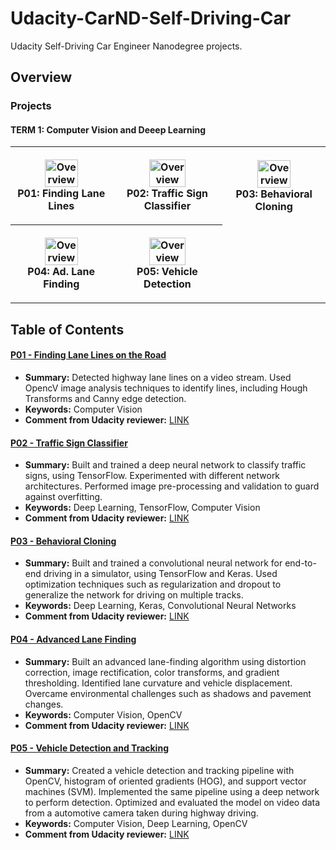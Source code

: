 # Udacity-CarND-Self-Driving-Car
Udacity Self-Driving Car Engineer Nanodegree projects.

## Overview

### Projects

#### TERM 1: Computer Vision and Deeep Learning

<!DOCTYPE html>
<html>
<head>
  <meta charset="UTF-8">
  <meta name="viewport" content="width=device-width, initial-scale=1.0">
</head>
<body>
<table style="width:100%">
  <tr>
    <th>
      <p align="center">
           <a href="./Udacity-CarND-P01-LaneLines"><img src="https://s3.amazonaws.com/video.udacity-data.com/topher/2018/February/5a8222a9_1-2-project-finding-lane-lines2x/1-2-project-finding-lane-lines2x.jpg" alt="Overview" width="60%" height="60%"></a>
           <br>P01: Finding Lane Lines
      </p>
    </th>
    <th><p align="center">
           <a href="./Udacity-CarND-P02-Traffic-Sign-Classifier"><img src="https://s3.amazonaws.com/video.udacity-data.com/topher/2018/February/5a822410_1-9-project-traffic-sign-classifier2x/1-9-project-traffic-sign-classifier2x.jpg" alt="Overview" width="60%" height="60%"></a>
           <br>P02: Traffic Sign Classifier
        </p>
    </th>
    <th><p align="center">
           <a href="./Udacity-CarND-P03-Behavioral-Cloning"><img src="https://s3.amazonaws.com/video.udacity-data.com/topher/2018/February/5a82244a_1-12-project-behavioral-cloning2x/1-12-project-behavioral-cloning2x.jpg" alt="Overview" width="60%" height="60%"></a>
           <br>P03: Behavioral Cloning
        </p>
   </th>
  </tr>
  <tr>
   <th><p align="center">
           <a href="./Udacity-CarND-P04-Advanced-Lane-Lines"><img src="https://s3.amazonaws.com/video.udacity-data.com/topher/2018/February/5a822474_1-13-project-advanced-lane-finding2x/1-13-project-advanced-lane-finding2x.jpg"                         alt="Overview" width="60%" height="60%"></a>
           <br>P04: Ad. Lane Finding
        </p>
    </th> 
    <th><p align="center">
           <a href="./Udacity-CarND-P05-Vehicle-Detection"><img src="https://s3.amazonaws.com/video.udacity-data.com/topher/2018/February/5a8224c3_1-17-project-vechicle-detection-and-tracking2x/1-17-project-vechicle-detection-and-tracking2x.jpg"                         alt="Overview" width="60%" height="60%"></a>
           <br>P05: Vehicle Detection
        </p>
    </th>
  </tr>
</table>

</body>
</html>

## Table of Contents

#### [P01 - Finding Lane Lines on the Road](https://github.com/LUUTHIENXUAN/Udacity-CarND-Self-Driving-Car/tree/master/Udacity-CarND-P01-LaneLines)
 - **Summary:** Detected highway lane lines on a video stream. Used OpencV image analysis techniques to identify lines, including Hough Transforms and Canny edge detection.
 - **Keywords:** Computer Vision
 - **Comment from Udacity reviewer:** [LINK](https://review.udacity.com/#!/reviews/851338/shared) 
 
#### [P02 - Traffic Sign Classifier](https://github.com/LUUTHIENXUAN/Udacity-CarND-Self-Driving-Car/tree/master/Udacity-CarND-P02-Traffic-Sign-Classifier)
 - **Summary:** Built and trained a deep neural network to classify traffic signs, using TensorFlow. Experimented with different network architectures. Performed image pre-processing and validation to guard against overfitting.
 - **Keywords:** Deep Learning, TensorFlow, Computer Vision
 - **Comment from Udacity reviewer:** [LINK](https://review.udacity.com/#!/reviews/911777/shared)
 
#### [P03 - Behavioral Cloning](https://github.com/LUUTHIENXUAN/Udacity-CarND-Self-Driving-Car/tree/master/Udacity-CarND-P03-Behavioral-Cloning)
 - **Summary:** Built and trained a convolutional neural network for end-to-end driving in a simulator, using TensorFlow and Keras. Used optimization techniques such as regularization and dropout to generalize the network for driving on multiple tracks.
 - **Keywords:** Deep Learning, Keras, Convolutional Neural Networks
 - **Comment from Udacity reviewer:** [LINK](https://review.udacity.com/#!/reviews/969487/shared)
 
#### [P04 - Advanced Lane Finding](https://github.com/LUUTHIENXUAN/Udacity-CarND-Self-Driving-Car/tree/master/Udacity-CarND-P04-Advanced-Lane-Lines)
 - **Summary:** Built an advanced lane-finding algorithm using distortion correction, image rectification, color transforms, and gradient thresholding. Identified lane curvature and vehicle displacement. Overcame environmental challenges such as shadows and pavement changes.
 - **Keywords:** Computer Vision, OpenCV
 - **Comment from Udacity reviewer:** [LINK](https://review.udacity.com/#!/reviews/1011619/shared)

#### [P05 - Vehicle Detection and Tracking](https://github.com/LUUTHIENXUAN/Udacity-CarND-Self-Driving-Car/tree/master/Udacity-CarND-P05-Vehicle-Detection)
 - **Summary:** Created a vehicle detection and tracking pipeline with OpenCV, histogram of oriented gradients (HOG), and support vector machines (SVM). Implemented the same pipeline using a deep network to perform detection. Optimized and evaluated the model on video data from a automotive camera taken during highway driving.
 - **Keywords:** Computer Vision, Deep Learning, OpenCV
 - **Comment from Udacity reviewer:** [LINK](https://review.udacity.com/#!/reviews/1009726/shared)
